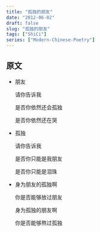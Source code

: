 ```yaml
---
title: "孤独的朋友"
date: "2012-06-02"
draft: false
slug: "孤独的朋友"
tags: ["ShiCi"]
series: ["Modern-Chinese-Poetry"]
---
```


## 原文

* 朋友

  请你告诉我

  是否你依然还会孤独

  是否你依然还在哭

* 孤独

  请你告诉我
  
  是否你只能是我朋友
  
  是否你只能是泪珠
  
* 身为朋友的孤独啊
  
  你是否能够放过朋友
  
  身为孤独的朋友啊
  
  你是否能够熬过孤独
